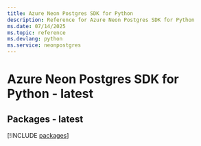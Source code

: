 ```yaml
---
title: Azure Neon Postgres SDK for Python
description: Reference for Azure Neon Postgres SDK for Python
ms.date: 07/14/2025
ms.topic: reference
ms.devlang: python
ms.service: neonpostgres
---
```

# Azure Neon Postgres SDK for Python - latest
## Packages - latest
[!INCLUDE [packages](neon-postgres-index.md)]